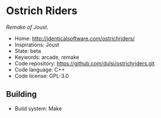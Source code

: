 # Ostrich Riders

_Remake of Joust._

- Home: http://identicalsoftware.com/ostrichriders/
- Inspirations: Joust
- State: beta
- Keywords: arcade, remake
- Code repository: https://github.com/dulsi/ostrichriders.git
- Code language: C++
- Code license: GPL-3.0

## Building

- Build system: Make
